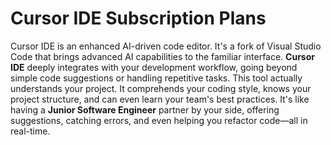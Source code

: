 # Cursor IDE Subscription Plans

Cursor IDE is an enhanced AI-driven code editor. It's a fork of Visual Studio Code that brings advanced AI capabilities to the familiar interface. **Cursor IDE** deeply integrates with your development workflow, going beyond simple code suggestions or handling repetitive tasks. This tool actually understands your project. It comprehends your coding style, knows your project structure, and can even learn your team's best practices. It's like having a **Junior Software Engineer** partner by your side, offering suggestions, catching errors, and even helping you refactor code—all in real-time.
